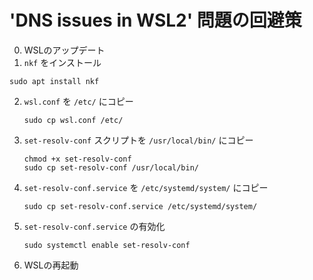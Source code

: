 # 'DNS issues in WSL2' 問題の回避策

0. WSLのアップデート
1. `nkf` をインストール
```
sudo apt install nkf
```
2. `wsl.conf` を `/etc/` にコピー
    ```
    sudo cp wsl.conf /etc/
    ```
3. `set-resolv-conf` スクリプトを `/usr/local/bin/` にコピー
    ```
    chmod +x set-resolv-conf
    sudo cp set-resolv-conf /usr/local/bin/
    ```
4. `set-resolv-conf.service` を `/etc/systemd/system/` にコピー
    ```
    sudo cp set-resolv-conf.service /etc/systemd/system/
    ```
5. `set-resolv-conf.service` の有効化
    ```
    sudo systemctl enable set-resolv-conf
    ```
6. WSLの再起動


